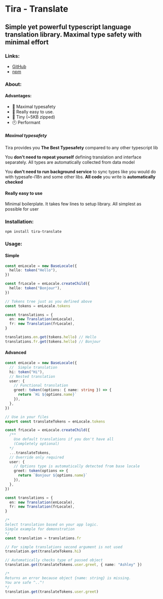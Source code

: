 # Tira - Translate

## Simple yet powerful typescript language translation library. Maximal type safety with minimal effort

### Links:

- [GitHub](https://github.com/woundedlands/Tira)
- [npm](https://www.npmjs.com/package/tira-translate)

### About:

#### Advantages:

- 🚀 Maximal typesafety
- 🤝 Really easy to use.
- 📂 Tiny (~5KB zipped)
- 🕙 Performant

##### **Maximal typesafety**

Tira provides you **The Best Typesafety** compared to any other typescript lib

You **don't need to repeat yourself** defining translation and interface separately. All types are automatically collected from data model

You **don't need to run background service** to sync types like you would do with typesafe-i18n and some other libs.
**All code** you write is **automatically checked**

#### **Really easy to use**

Minimal boilerplate. It takes few lines to setup library.
All simplest as possible for user

### Installation:

```
npm install tira-translate
```

### Usage:

#### Simple

```ts
const enLocale = new BaseLocale({
  hello: token("Hello"),
})

const frLocale = enLocale.createChild({
  hello: token("Bonjour"),
})

// Tokens tree just as you defined above
const tokens = enLocale.tokens

const translations = {
  en: new Translation(enLocale),
  fr: new Translation(frLocale),
}

translations.en.get(tokens.hello) // Hello
translations.fr.get(tokens.hello) // Bonjour
```

#### Advanced

```ts
const enLocale = new BaseLocale({
  //  Simple translation
  hi: token("Hi"),
  // Nested translation
  user: {
    // Functional translation
    greet: token((options: { name: string }) => {
      return `Hi ${options.name}`
    }),
  },
})

// Use in your files
export const translateTokens = enLocale.tokens

const frLocale = enLocale.createChild({
  /**
    Use default translations if you don't have all
    (Completely optional)
  */
  ...translateTokens,
  // Override only required
  user: {
    // Options type is automatically detected from base locale
    greet: token(options => {
      return `Bonjour ${options.name}`
    }),
  },
})

const translations = {
  en: new Translation(enLocale),
  fr: new Translation(frLocale),
}

/*
Select translation based on your app logic. 
Simple example for demonstration
*/
const translation = translations.fr

// For simple translations second argument is not used
translation.get(translateTokens.hi)

// Automatically checks type of passed object
translation.get(translateTokens.user.greet, { name: "Ashley" })

/*
Returns an error because object {name: string} is missing. 
You are safe ^..^! 
*/
translation.get(translateTokens.user.greet)
```
